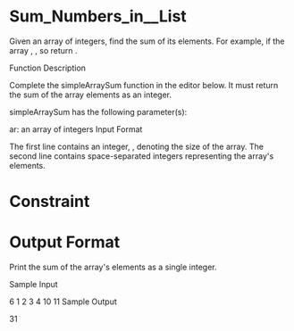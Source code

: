 # Sum_Numbers_in__List

Given an array of integers, find the sum of its elements.
For example, if the array , , so return .

Function Description

Complete the simpleArraySum function in the editor below. It must return the sum of the array elements as an integer.

simpleArraySum has the following parameter(s):

ar: an array of integers
Input Format

The first line contains an integer, , denoting the size of the array.
The second line contains  space-separated integers representing the array's elements.

Constraint
==================
# Output Format

Print the sum of the array's elements as a single integer.

Sample Input

6
1 2 3 4 10 11
Sample Output

31

